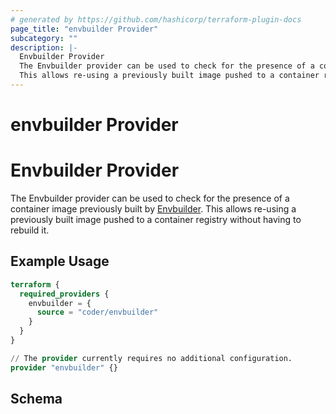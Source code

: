 ```yaml
---
# generated by https://github.com/hashicorp/terraform-plugin-docs
page_title: "envbuilder Provider"
subcategory: ""
description: |-
  Envbuilder Provider
  The Envbuilder provider can be used to check for the presence of a container image previously built by Envbuilder https://github.com/coder/envbuilder.
  This allows re-using a previously built image pushed to a container registry without having to rebuild it.
---
```


# envbuilder Provider

# Envbuilder Provider

The Envbuilder provider can be used to check for the presence of a container image previously built by [Envbuilder](https://github.com/coder/envbuilder).
This allows re-using a previously built image pushed to a container registry without having to rebuild it.

## Example Usage

```terraform
terraform {
  required_providers {
    envbuilder = {
      source = "coder/envbuilder"
    }
  }
}

// The provider currently requires no additional configuration.
provider "envbuilder" {}
```

<!-- schema generated by tfplugindocs -->
## Schema

